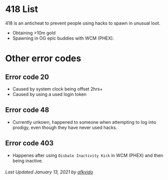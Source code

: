 # 418 List
418 is an anticheat to prevent people using hacks to spawn in unusual loot.
- Obtaining >10m gold
- Spawning in OG epic buddies with WCM (PHEX).

# Other error codes

## Error code 20
- Caused by system clock being offset 2hrs+
- Caused by using a used login token

## Error code 48
- Currently unkown, happened to someone when attempting to log into prodigy, even though they have never used hacks.

## Error code 403
- Happenes after using `Disbale Inactivity Kick` in WCM (PHEX) and then being inactive.

###### Last Updated January 13, 2021 by [afkvido](https://github.com/afkvido)
